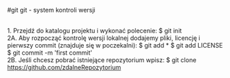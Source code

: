 #git
git - system kontroli wersji

<br />1. Przejdź do katalogu projektu i wykonać polecenie:
  $ git init
<br />2A. Aby rozpocząć kontrolę wersji lokalnej dodajemy pliki, licencję i pierwszy commit (znajduje się w poczekalni):
  $ git add *
  $ git add LICENSE
  $ git commit -m 'first commit'
<br />2B. Jeśli chcesz pobrać istniejące repozytorium wpisz:
  $ git clone https://github.com/zdalneRepozytorium
<br />  
